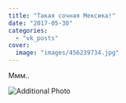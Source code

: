 ```yaml
---
title: "Такая сочная Мексика!"
date: "2017-05-30"
categories: 
  - "vk_posts"
cover:
  image: "images/456239734.jpg"
---
```


Ммм..

![Additional Photo](https://vodpop.ru/wp-content/uploads/2023/07/456239735.jpg)
